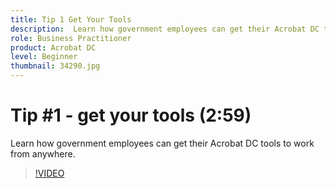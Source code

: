 ```yaml
---
title: Tip 1 Get Your Tools
description:  Learn how government employees can get their Acrobat DC tools to work from anywhere
role: Business Practitioner
product: Acrobat DC
level: Beginner
thumbnail: 34290.jpg
---
```


# Tip #1 - get your tools (2:59)

Learn how government employees can get their Acrobat DC tools to work from anywhere.

>[!VIDEO](https://video.tv.adobe.com/v/34290)
